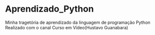 # Aprendizado_Python
 Minha tragetória de aprendizado da linguagem de programação Python
 Realizado com o canal Curso em Vídeo(Hustavo Guanabara)
